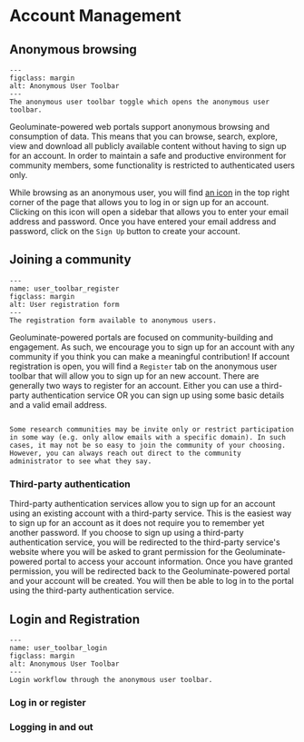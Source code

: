 # Account Management

## Anonymous browsing

```{figure} ./images/user_toolbar_toggle.png
---
figclass: margin
alt: Anonymous User Toolbar
---
The anonymous user toolbar toggle which opens the anonymous user toolbar.
```

Geoluminate-powered web portals support anonymous browsing and consumption of data. This means that you can browse, search, explore, view and download all publicly available content without having to sign up for an account. In order to maintain a safe and productive environment for community members, some functionality is restricted to authenticated users only.

While browsing as an anonymous user, you will find [an icon](#user_toolbar_toggle) in the top right corner of the page that allows you to log in or sign up for an account. Clicking on this icon will open a sidebar that allows you to enter your email address and password. Once you have entered your email address and password, click on the `Sign Up` button to create your account.

## Joining a community

```{figure} ./images/anon_user_toolbar_register.png
---
name: user_toolbar_register
figclass: margin
alt: User registration form
---
The registration form available to anonymous users.
```

Geoluminate-powered portals are focused on community-building and engagement. As such, we encourage you to sign up for an account with any community if you think you can make a meaningful contribution! If account registration is open, you will find a `Register` tab on the anonymous user toolbar that will allow you to sign up for an new account. There are generally two ways to register for an account. Either you can use a third-party authentication service OR you can sign up using some basic details and a valid email address.

```{attention}

Some research communities may be invite only or restrict participation in some way (e.g. only allow emails with a specific domain). In such cases, it may not be so easy to join the community of your choosing. However, you can always reach out direct to the community administrator to see what they say.
```

### Third-party authentication

Third-party authentication services allow you to sign up for an account using an existing account with a third-party service. This is the easiest way to sign up for an account as it does not require you to remember yet another password. If you choose to sign up using a third-party authentication service, you will be redirected to the third-party service's website where you will be asked to grant permission for the Geoluminate-powered portal to access your account information. Once you have granted permission, you will be redirected back to the Geoluminate-powered portal and your account will be created. You will then be able to log in to the portal using the third-party authentication service.


## Login and Registration

```{figure} ./images/anon_user_toolbar_login.png
---
name: user_toolbar_login
figclass: margin
alt: Anonymous User Toolbar
---
Login workflow through the anonymous user toolbar.
```








### Log in or register





### Logging in and out

